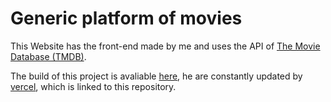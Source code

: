 # Generic platform of movies

This Website has the front-end made by me and uses the API of [The Movie Database (TMDB)](https://developers.themoviedb.org/3).

The build of this project is avaliable [here](https://web-site-tmdb-qujmz62t9.vercel.app), he are constantly updated by [vercel](https://vercel.com/), which is linked to this repository.

